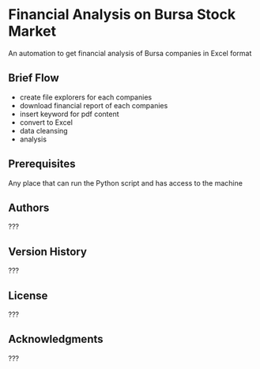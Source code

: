 # Financial Analysis on Bursa Stock Market
An automation to get financial analysis of Bursa companies in Excel format
## Brief Flow
- create file explorers for each companies
- download financial report of each companies
- insert keyword for pdf content
- convert to Excel
- data cleansing
- analysis
## Prerequisites
Any place that can run the Python script and has access to the machine
## Authors
???
## Version History
???
## License
???
## Acknowledgments
???
